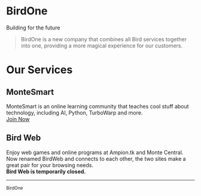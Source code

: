 <link rel="stylesheet" href="style.css">
<script src="http://code.jquery.com/jquery-1.4.2.min.js"></script>
<script> var x = document.getElementsByClassName("site-footer"); setTimeout(() => { x[0].remove(); }, 10); </script> <!--- Hide Footer -->

# BirdOne

Building for the future

> BirdOne is a new company that combines all Bird services together into one, providing a more magical experience for our customers.

# Our Services

## MonteSmart
MonteSmart is an online learning community that teaches cool stuff about technology, including AI, Python, TurboWarp and more.<br>
[Join Now](https://line.me/ti/g2/ZEVrNcb76N2PQJKK2RGqskWAxkyWWKLwWsWR1w)

## Bird Web 
Enjoy web games and online programs at Ampion.tk and Monte Central. Now renamed BirdWeb and connects to each other, the two sites make a great pair for your browsing needs.<br>
**Bird Web is temporarily closed.**

<hr>
<sub>BirdOne</sub>

<!--
<link rel="stylesheet" href="style.css">
<script src="script.js"></script>

<header class="p-3 text-bg-dark">
  <div class="container">
    <div class="d-flex flex-wrap align-items-center justify-content-center justify-content-lg-start">
      <ul class="nav col-12 col-lg-auto me-lg-auto mb-2 justify-content-center mb-md-0">
        <li><a href="/" class="nav-link px-2 text-white" style="font-size:1.4em; line-height:85%;"><b>BirdOne  </b></a></li>
        <li><a href="/" class="nav-link px-2 text-white">Home</a></li>
        <li><a href="/montesmart" class="nav-link px-2 text-white">MonteSmart</a></li>
        <li><a href="/wingo" class="nav-link px-2 text-white">Wingo Memorial</a></li>
        <li><a href="#" class="nav-link px-2 text-secondary disabled">Bird Web <span style="font-size:small">(Coming Soon)</span></a></li>
      </ul>

      <div class="text-end">
        <ul class="nav col-12 col-lg-auto me-lg-auto mb-2 justify-content-center mb-md-0 wingo">
          <li><a href="/th" class="nav-link px-2 text-white"><i class="bi bi-globe2"></i></a></li>
        </ul>
      </div>
    </div>
  </div>
</header>

<div class="text">
  <center>
    <div class="products">
      <p style="font-size:0.5em">Monte Central</p>
      <p style="font-size:1.2em">Ampion.tk</p>
      <p style="font-size:2em">MonteSmart</p>
      <p style="font-size:4em"><b>BirdOne</b></p>
    </div>
    <p style="font-size:2em">Building for the future</p>
  </center>
  <br>
  <p>BirdOne is a new company that combines all Bird services together into one, providing a more magical experience for our customers.</p>
  <b style="color:red">We are currently in the process of merging all our services. We apologize for the inconvenience.</b>
  <br><br>
  <p style="font-size:3em"><b>Our services</b></p>
  <h1>MonteSmart</h1>
  <p>MonteSmart is an online learning community that teaches cool stuff about technology, including AI, Python, TurboWarp and more.</p>
  <b><a href="https://line.me/ti/g2/ZEVrNcb76N2PQJKK2RGqskWAxkyWWKLwWsWR1w">Join Now</a></b><br>
  <!-- TODO: CHANGE THIS TO BOOTSTRAP BUTTON -\->
  <h1>BirdWeb</h1>
  <p>Enjoy web games and online programs at Ampion.tk and Monte Central. Now renamed BirdWeb and connects to each other, the two sites make a great pair for your browsing needs.</p>
  <b>BirdWeb is temporarily closed for renovation, and will open soon.</b>
  <br>
  <br>
</div>
<br>
<div id="ftr"></div>
<script>
  fetch('/src/footer.html')
    .then(response => response.text())
    .then(content => {
      document.getElementById('ftr').innerHTML = content;
    });
</script>
-->
